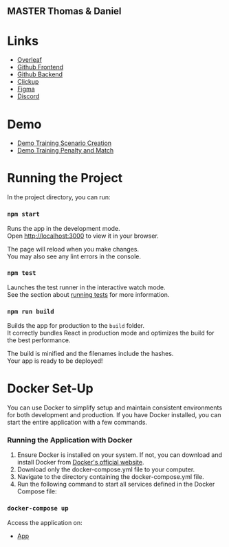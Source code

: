 ## MASTER Thomas & Daniel
# Links

- [Overleaf](https://www.overleaf.com/project)
- [Github Frontend](https://github.com/danielnyvoll/masterfrontend)
- [Github Backend](https://github.com/danielnyvoll/masterbackend)
- [Clickup](https://app.clickup.com/9015145647/home)
- [Figma](https://www.figma.com/file/ZOi8MBgfMXSiwwNbkNZnaW/Master-T%26D?type=design&node-id=0-1&mode=design&t=tigpCWxLccdWghwg-0)
- [Discord](https://discord.com/channels/1174000158581739571/1174000158581739574)

# Demo

- [Demo Training Scenario Creation](https://youtu.be/rIPu9AElQ6Y)
- [Demo Training Penalty and Match](https://youtu.be/dztjk8buJWY)

# Running the Project

In the project directory, you can run:

### `npm start`

Runs the app in the development mode.\
Open [http://localhost:3000](http://localhost:3000) to view it in your browser.

The page will reload when you make changes.\
You may also see any lint errors in the console.

### `npm test`

Launches the test runner in the interactive watch mode.\
See the section about [running tests](https://facebook.github.io/create-react-app/docs/running-tests) for more information.

### `npm run build`

Builds the app for production to the `build` folder.\
It correctly bundles React in production mode and optimizes the build for the best performance.

The build is minified and the filenames include the hashes.\
Your app is ready to be deployed!

# Docker Set-Up
You can use Docker to simplify setup and maintain consistent environments for both development and production. If you have Docker installed, you can start the entire application with a few commands.

### Running the Application with Docker

1. Ensure Docker is installed on your system. If not, you can download and install Docker from [Docker's official website](https://www.docker.com/get-started).
2. Download only the docker-compose.yml file to your computer.
3. Navigate to the directory containing the docker-compose.yml file.
4. Run the following command to start all services defined in the Docker Compose file:

###  `docker-compose up`

Access the application on:

- [App](https://localhost:3000)

